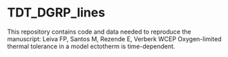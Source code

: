 # TDT_DGRP_lines
 
This repository contains code and data needed to reproduce the manuscript: Leiva FP, Santos M, Rezende E, Verberk WCEP Oxygen-limited thermal tolerance in a model ectotherm is time-dependent. 
